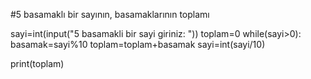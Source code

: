 #5 basamaklı bir sayının, basamaklarının toplamı

sayi=int(input("5 basamakli bir sayi giriniz: "))
toplam=0
while(sayi>0):
    basamak=sayi%10
    toplam=toplam+basamak
    sayi=int(sayi/10)

print(toplam)
